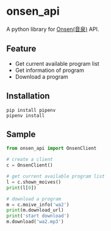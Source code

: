 # onsen_api

A python library for [Onsen(音泉)](http://onsen.ag) API.

## Feature
- Get current available program list
- Get information of program
- Download a program

## Installation

```
pip install pipenv
pipenv install
```

## Sample
```python
from onsen_api import OnsenClient

# create a client
c = OnsenClient()

# get current available program list
l = c.shown_moives()
print(l[0])

# download a program
m = c.moive_info('wa2')
print(m.download_url)
print('start download')
m.download('wa2.mp3')
```
